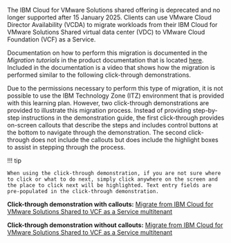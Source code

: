 The IBM Cloud for VMware Solutions shared offering is deprecated and no longer supported after 15 January 2025. Clients can use VMware Cloud Director Availability (VCDA) to migrate workloads from their IBM Cloud for VMware Solutions Shared virtual data center (VDC) to VMware Cloud Foundation (VCF) as a Service. 

Documentation on how to perform this migration is documented in the *Migration tutorials* in the product documentation that is located <a href="https://cloud.ibm.com/docs/vmwaresolutions?topic=vmwaresolutions-vcda-migrating-cloudtocloud-shared" target="_blank">here</a>. Included in the documentation is a video that shows how the migration is performed similar to the following click-through demonstrations.

Due to the permissions necessary to perform this type of migration, it is not possible to use the IBM Technology Zone (ITZ) environment that is provided with this learning plan. However, two click-through demonstrations are provided to illustrate this migration process. Instead of providing step-by-step instructions in the demonstration guide, the first click-through provides on-screen callouts that describe the steps and includes control buttons at the bottom to navigate through the demonstration. The second click-through does not include the callouts but does include the highlight boxes to assist in stepping through the process.

!!! tip
    
    When using the click-through demonstration, if you are not sure where to click or what to do next, simply click anywhere on the screen and the place to click next will be highlighted. Text entry fields are pre-populated in the click-through demonstration.

**Click-through demonstration with callouts:** <a href={{clickthru.migrating1}} target ="_blank">Migrate from IBM Cloud for VMware Solutions Shared to VCF as a Service multitenant</a>

**Click-through demonstration without callouts:** <a href={{clickthru.migrating2}} target ="_blank">Migrate from IBM Cloud for VMware Solutions Shared to VCF as a Service multitenant</a>